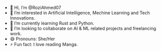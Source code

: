 - 👋 Hi, I’m @RoziAhmed07
- 👀 I’m interested in Artificial Intelligence, Mechine Learning and Tech Innovations.
- 🌱 I’m currently learning Rust and Python.
- 💞️ I’m looking to collaborate on AI & ML related projects and freelancing work.
- 😄 Pronouns: She/Her
- ⚡ Fun fact: I love reading Manga.

<!---
RoziAhmed07/RoziAhmed07 is a ✨ special ✨ repository because its `README.md` (this file) appears on your GitHub profile.
You can click the Preview link to take a look at your changes.
--->
